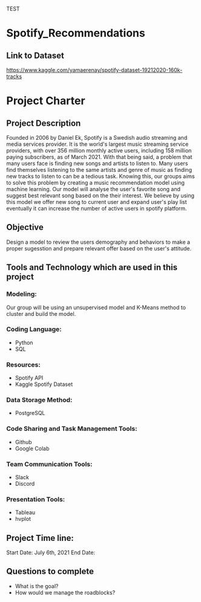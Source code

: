 TEST
# Spotify_Recommendations

## Link to Dataset
https://www.kaggle.com/yamaerenay/spotify-dataset-19212020-160k-tracks


# Project Charter
## Project Description
Founded in 2006 by Daniel Ek, Spotify is a Swedish audio streaming and media services provider. It is the world's largest music streaming service providers, with over 356 million monthly active users, including 158 million paying subscribers, as of March 2021. 
With that being said, a problem that many users face is finding new songs and artists to listen to. Many users find themselves listening to the same artists and genre of music as finding new tracks to listen to can be a tedious task. Knowing this, our groups aims to solve this problem by creating a music recommendation model using machine learning. Our model will analyse the user's favorite song and suggest best relevant song based on the their interest. We believe by using this model we offer new song to current user and expand user's play list eventually it can increase the number of active users in spotify platform.

## Objective
Design a model to review the users demography and behaviors to make a proper sugesstion and prepare relevant offer based on the user's attitude.

## Tools and Technology which are used in this project

### Modeling:
Our group will be using an unsupervised model and K-Means method to cluster and build the model.

### Coding Language:
- Python
- SQL

### Resources:
- Spotify API
- Kaggle Spotify Dataset

### Data Storage Method:
- PostgreSQL

### Code Sharing and Task Management Tools:
- Github
- Google Colab

### Team Communication Tools:
- Slack
- Discord

### Presentation Tools:
- Tableau
- hvplot

## Project Time line:
Start Date: July 6th, 2021
End Date:

## Questions to complete
- What is the goal?
- How would we manage the roadblocks?
